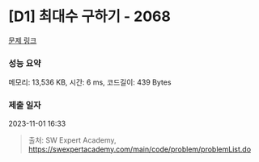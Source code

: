 # [D1] 최대수 구하기 - 2068 

[문제 링크](https://swexpertacademy.com/main/code/problem/problemDetail.do?contestProbId=AV5QQhbqA4QDFAUq) 

### 성능 요약

메모리: 13,536 KB, 시간: 6 ms, 코드길이: 439 Bytes

### 제출 일자

2023-11-01 16:33



> 출처: SW Expert Academy, https://swexpertacademy.com/main/code/problem/problemList.do
